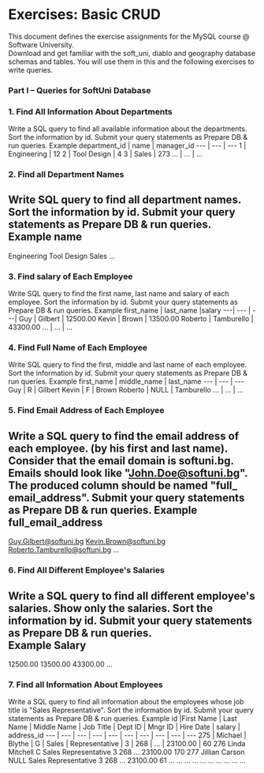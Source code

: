# Exercises: Basic CRUD #
This document defines the exercise assignments for the MySQL course @ Software University.  
Download and get familiar with the soft_uni, diablo and geography database schemas and tables. 
You will use them in this and the following exercises to write queries. 

### Part I – Queries for SoftUni Database ###

### 1. Find All Information About Departments ###

Write a SQL query to find all available information about the departments. Sort the information by id. Submit your query statements as Prepare DB & run queries. 
Example 
department_id | name | manager_id 
 --- | --- | ---
1 | Engineering | 12 
2 | Tool Design | 4 
3 | Sales | 273 
… | … | … 

### 

### 2. Find all Department Names ### 
Write SQL query to find all department names. Sort the information by id. Submit your query statements as Prepare DB & run queries. 
Example 
name
--- 
Engineering 
Tool Design 
Sales 
… 

### 3. Find salary of Each Employee ###
Write SQL query to find the first name, last name and salary of each employee. Sort the information by id. Submit your query statements as Prepare DB & run queries. 
Example 
first_name | last_name  |salary 
---| --- | ---|
Guy | Gilbert | 12500.00 
Kevin | Brown | 13500.00 
Roberto | Tamburello | 43300.00 
… | … | … 

### 4. Find Full Name of Each Employee ###
Write SQL query to find the first, middle and last name of each employee. Sort the information by id. Submit your query statements as Prepare DB & run queries. 
Example 
first_name | middle_name | last_name 
--- | --- | --- 
Guy | R | Gilbert 
Kevin | F | Brown 
Roberto | NULL | Tamburello 
… | … | … 

### 5. Find Email Address of Each Employee ###
Write a SQL query to find the email address of each employee. (by his first and last name). Consider that the email domain is softuni.bg. Emails should look like "John.Doe@softuni.bg". The produced column should be named "full_ email_address".  Submit your query statements as Prepare DB & run queries. 
Example 
full_email_address 
---
Guy.Gilbert@softuni.bg 
Kevin.Brown@softuni.bg 
Roberto.Tamburello@softuni.bg 
… 

### 6. Find All Different Employee's Salaries ###
Write a SQL query to find all different employee's salaries. Show only the salaries. Sort the information by id.  Submit your query statements as Prepare DB & run queries.  
Example
Salary 
---
12500.00 
13500.00 
43300.00 
… 

### 7. Find all Information About Employees ### 
Write a SQL query to find all information about the employees whose job title is "Sales Representative". Sort the information by id. Submit your query statements as Prepare DB & run queries. 
Example
id |First Name | Last Name | Middle Name | Job Title | Dept ID | Mngr ID | Hire Date | salary | address_id 
--- | --- | --- | --- | --- | --- | --- | --- | --- | ---
275 | Michael | Blythe | G | Sales | Representative | 3 | 268 | … | 23100.00 | 60 
276 
Linda 
Mitchell 
C 
Sales 
Representative 
3 
268 
… 
23100.00 
170 
277 
Jillian 
Carson 
NULL 
Sales 
Representative 
3 
268 
… 
23100.00 
61 
… 
… 
… 
… 
… 
… 
… 
… 
… 
… 

